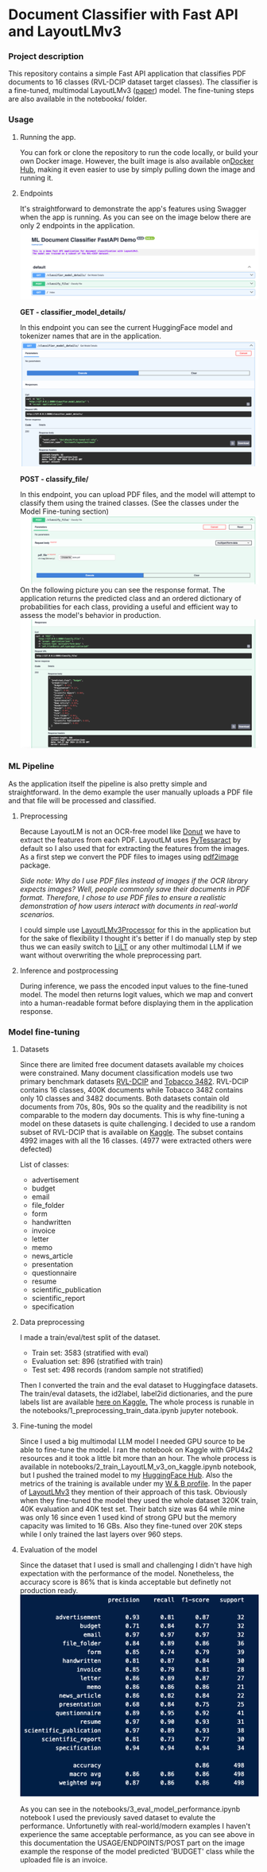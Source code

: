 # Document Classifier with Fast API and LayoutLMv3

### Project description
This repository contains a simple Fast API application that classifies PDF documents to 16 classes (RVL-DCIP dataset target classes).
The classifier is a fine-tuned, multimodal LayoutLMv3 ([paper](https://arxiv.org/abs/2204.08387)) model. The fine-tuning steps are also available in the notebooks/ folder.

### Usage
1. Running the app.

    You can fork or clone the repository to run the code locally, or build your own Docker image. However, the built image is also available on[Docker Hub](https://hub.docker.com/r/davidhajdu1992/documentclassifier-app), making it even easier to use by simply pulling down the image and running it.

2. Endpoints

    It's straightforward to demonstrate the app's features using Swagger when the app is running. As you can see on the image below there are only 2 endpoints in the application.
    ![main page](media/main_page.png)

    **GET - classifier_model_details/**

    In this endpoint you can see the current HuggingFace model and tokenizer names that are in the application.
    ![GET endpoint](media/get_ep.png)

    **POST - classify_file/**

    In this endpoint, you can upload PDF files, and the model will attempt to classify them using the trained classes. (See the classes under the Model Fine-tuning section)
    ![POST header endpoint](media/header_of_post_ep.png)
    On the following picture you can see the response format. The application returns the predicted class and an ordered dictionary of probabilities for each class, providing a useful and efficient way to assess the model's behavior in production.
    ![POST response endpoint](media/response_of_post_ep.png)

### ML Pipeline
As the application itself the pipeline is also pretty simple and straightforward. In the demo example the user manually uploads a PDF file and that file will be processed and classified. 
1. Preprocessing

    Because LayoutLM is not an OCR-free model like [Donut](https://arxiv.org/abs/2111.15664) we have to extract the features from each PDF. LayoutLM uses [PyTessaract](https://pypi.org/project/pytesseract/) by default so I also used that for extracting the features from the images. As a first step we convert the PDF files to images using [pdf2image](https://pypi.org/project/pdf2image/) package. 

    *Side note: Why do I use PDF files instead of images if the OCR library expects images? Well, people commonly save their documents in PDF format. Therefore, I chose to use PDF files to ensure a realistic demonstration of how users interact with documents in real-world scenarios.*

    I could simple use [LayoutLMv3Processor](https://huggingface.co/docs/transformers/model_doc/layoutlmv3#transformers.LayoutLMv3Processor) for this in the application but for the sake of flexibility I thought it's better if I do manually step by step thus we can easily switch to [LiLT](https://arxiv.org/abs/2202.13669) or any other multimodal LLM if we want without overwriting the whole preprocessing part.

2. Inference and postprocessing

    During inference, we pass the encoded input values to the fine-tuned model. The model then returns logit values, which we map and convert into a human-readable format before displaying them in the application response.


### Model fine-tuning

1. Datasets

    Since there are limited free document datasets available my choices were constrained. Many document classification models use two primary benchmark datasets [RVL-DCIP](https://paperswithcode.com/dataset/rvl-cdip) and [Tobacco 3482](https://paperswithcode.com/dataset/tobacco-3482). RVL-DCIP contains 16 classes, 400K documents while Tobacco 3482 contains only 10 classes and 3482 documents. Both datasets contain old documents from 70s, 80s, 90s so the quality and the readibility is not comparable to the modern day documents. This is why fine-tuning a model on these datasets is quite challenging. I decided to use a random subset of RVL-DCIP that is available on [Kaggle](https://www.kaggle.com/datasets/shaz13/real-world-documents-collections). The subset contains 4992 images with all the 16 classes. (4977 were extracted others were defected)

    List of classes:

    - advertisement      
    - budget       
    - email      
    - file_folder       
    - form       
    - handwritten       
    - invoice       
    - letter       
    - memo       
    - news_article       
    - presentation       
    - questionnaire       
    - resume       
    - scientific_publication       
    - scientific_report       
    - specification    

2. Data preprocessing

    I made a train/eval/test split of the dataset. 
    - Train set: 3583 (stratified with eval)
    - Evaluation set: 896 (stratified with train)
    - Test set: 498 records (random sample not stratified)

    Then I converted the train and the eval dataset to Huggingface datasets. The train/eval datasets, the id2label, label2id dictionaries, and the pure labels list are available [here on Kaggle.](https://www.kaggle.com/datasets/hajdudavid/rvl-dcip-sample)
    The whole process is runable in the notebooks/1_preprocessing_train_data.ipynb jupyter notebook.

3. Fine-tuning the model

    Since I used a big multimodal LLM model I needed GPU source to be able to fine-tune the model. I ran the notebook on Kaggle with GPU4x2 resources and it took a little bit more than an hour. The whole process is available in notebooks/2_train_LayoutLM_v3_on_kaggle.ipynb notebook, but I pushed the trained model to my [HuggingFace Hub](https://huggingface.co/davidhajdu/fine-tuned-rvl-cdip). Also the metrics of the training is available under my [W & B profile](https://wandb.ai/david_hajdu/huggingface/runs/0bqlwuvd?nw=nwuserhajdudavid). In the paper of [LayoutLMv3](https://arxiv.org/abs/2204.08387) they mention of their approach of this task. Obviously when they fine-tuned the model they used the whole dataset 320K train, 40K evaluation and 40K test set. Their batch size was 64 while mine was only 16 since even 1 used kind of strong GPU but the memory capacity was limited to 16 GBs. Also they fine-tuned over 20K steps while I only trained the last layers over 960 steps.

4. Evaluation of the model

    Since the dataset that I used is small and challenging I didn't have high expectation with the performance of the model. Nonetheless, the accuracy score is 86% that is kinda acceptable but definetly not production ready.
    ![POST response endpoint](media/class_rep.png)
    
    As you can see in the notebooks/3_eval_model_performance.ipynb notebook I used the previously saved dataset to evalute the performance. Unfortunetly with real-world/modern examples I haven't experience the same acceptable performance, as you can see above in this documentation the USAGE/ENDPOINTS/POST part on the image example the response of the model predicted 'BUDGET' class while the uploaded file is an invoice.


    